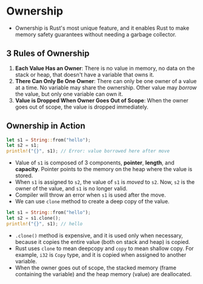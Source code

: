 # Ownership

- Ownership is Rust's most unique feature, and it enables Rust to make memory safety guarantees without needing a garbage collector.


## 3 Rules of Ownership
1. **Each Value Has an Owner**: There is no value in memory, no data on the stack or heap, that doesn't have a variable that owns it.
2. **There Can Only Be One Owner**: There can only be one owner of a value at a time. No variable may share the ownership. Other value may _borrow_ the value, but only one variable can own it.
3. **Value is Dropped When Owner Goes Out of Scope**: When the owner goes out of scope, the value is dropped immediately.

## Ownership in Action
```rust
let s1 = String::from("hello");
let s2 = s1;
println!("{}", s1); // Error: value borrowed here after move
```
- Value of `s1` is composed of 3 components, **pointer**, **length**, and **capacity**. Pointer points to the memory on the heap where the value is stored.
- When `s1` is assigned to `s2`, the value of `s1` is _moved_ to `s2`. Now, `s2` is the owner of the value, and `s1` is no longer valid. 
- Compiler will throw an error when `s1` is used after the move.
- We can use `clone` method to create a deep copy of the value.
```rust
let s1 = String::from("hello");
let s2 = s1.clone();
println!("{}", s1); // hello
```
- `.clone()` method is expensive, and it is used only when necessary, because it copies the entire value (both on stack and heap) is copied.
- Rust uses `clone` to mean deepcopy and `copy` to mean shallow copy. For example, `i32` is `Copy` type, and it is copied when assigned to another variable.
- When the owner goes out of scope, the stacked memory (frame containing the variable) and the heap memory (value) are deallocated.
